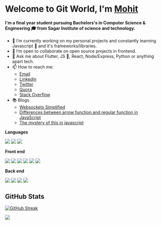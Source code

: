 # Welcome to Git World, I'm [Mohit](https://mohit-codes.github.io/)

<h4>I'm a final year student pursuing Bachelors's in Computer Science & Engineering 🎓 from Sagar Institute of science and technology.</h4>

- 🌱 I’m currently working on my personal projects and constantly learning Javascript 💛 and it's frameworks/libraries.
- 👯 I’m open to collaborate on open source projects in frontend.
- 💬 Ask me about Flutter, JS 💛, React, Node/Express, Python or anything apart tech.
- 📫 How to reach me:
  - [Email](mohitkush375@gmail.com)
  - [Linkedin](https://www.linkedin.com/in/mohit-kushwaha/)
  - [Twitter](https://twitter.com/Mohit_codes)
  - [Quora](https://www.quora.com/profile/Mohit-Kushwaha-63)
  - [Stack Overflow](https://stackoverflow.com/users/13734412/mohit-kushwaha)
- :books: Blogs
  - [Websockets Simplified](https://mohit-codes.hashnode.dev/websockets-simplified)
  - [Differences between arrow function and regular function in JavaScript](https://mohit-codes.hashnode.dev/differences-between-arrow-function-and-regular-function-in-javascript)
  - [The mystery of this in javascript](https://mohit-codes.hashnode.dev/the-mystery-of-this-in-javascript)

**Languages**

<div>
<img src="https://img.shields.io/badge/C++-3776AB?style=for-the-badge&logo=cplusplus"/>
<img src="https://img.shields.io/badge/JavaScript-F7DF1E?style=for-the-badge&logo=javascript&logoColor=black"/>
<img src="https://img.shields.io/badge/Python-3776AB?style=for-the-badge&logo=python&logoColor=white"/>
</div>


**Front end**


<div>
<img src="https://img.shields.io/badge/HTML-E34F26?style=for-the-badge&logo=html5&logoColor=white"/>
<img src="https://img.shields.io/badge/Tailwind_CSS-38B2AC?style=for-the-badge&logo=tailwind-css&logoColor=white"/>
<img src="https://img.shields.io/badge/CSS-1572B6?&style=for-the-badge&logo=css3&logoColor=white"/>
<img src="https://img.shields.io/badge/React-20232A?style=for-the-badge&logo=react&logoColor=61DAFB"/>
  <img src="https://img.shields.io/badge/React_Router-CA4245?style=for-the-badge&logo=react-router&logoColor=white"/>
<img src="https://img.shields.io/badge/Flutter-316192?style=for-the-badge&logo=flutterl&logoColor=white"/>

<!-- <img src="https://img.shields.io/badge/next%20js%20-%23000000.svg?&style=for-the-badge&logo=next.js&logoColor=white"/> -->

<!-- <img src="https://img.shields.io/badge/Redux-593D88?style=for-the-badge&logo=redux&logoColor=white"/> -->

<!-- <img alt="TypeScript" src="https://img.shields.io/badge/typescript%20-%23007ACC.svg?&style=for-the-badge&logo=typescript&logoColor=white"/> -->

<!-- <img src="https://img.shields.io/badge/PostgreSQL-316192?style=for-the-badge&logo=postgresql&logoColor=white"/> -->
<!-- <img src="https://img.shields.io/badge/vuejs%20-%2335495e.svg?&style=for-the-badge&logo=vue.js&logoColor=%234FC08D"/> -->
<!-- <img src="https://img.shields.io/badge/NuxtJS%20-black.svg?&style=for-the-badge&logo=NuxtJS&logoColor=white"/> -->
  </div>
  
**Back end**

<div>
  <img src="https://img.shields.io/badge/MongoDB-%23000000.svg?&style=for-the-badge&logo=mongodb&logoColor=white"/>
  <img src="https://img.shields.io/badge/Express.js-404D59?style=for-the-badge"/>
  <img src="https://img.shields.io/badge/Node.js-43853D?style=for-the-badge&logo=node.js&logoColor=white"/>
<img src="https://img.shields.io/badge/MYSQL-316192?style=for-the-badge&logo=mysql&logoColor=white"/> 
<!-- <img src="https://img.shields.io/badge/Sass-CC6699?style=for-the-badge&logo=sass&logoColor=white"/> -->
<!-- <img src="https://img.shields.io/badge/Markdown-000000?style=for-the-badge&logo=markdown&logoColor=white"/> -->
<!-- <img src="https://img.shields.io/badge/Material--UI-0081CB?style=for-the-badge&logo=material-ui&logoColor=white"/> -->

<!-- <img src="https://img.shields.io/badge/Netlify-00C7B7?style=for-the-badge&logo=netlify&logoColor=white"/> -->
<!-- <img src="https://img.shields.io/badge/Heroku-430098?style=for-the-badge&logo=heroku&logoColor=white"/> -->
</div>


## GitHub Stats

[![GitHub Streak](https://github-readme-streak-stats.herokuapp.com/?user=mohit-codes)](https://github.com/mohit-codes/github-readme-streak-stats)

<div>
  <img src="https://github-readme-stats.vercel.app/api?username=mohit-codes&count_private=true&include_all_commits=true&custom_title=Mohit's GitHub stats&show_icons=true&title_color=fb8c00" />
</div>

<!--
- 🌱 I’m currently learning ...
- 👯 I’m looking to collaborate on ...
- 🤔 I’m looking for help with ...
- 😄 Pronouns: ...
- ⚡ Fun fact: ...
-->
